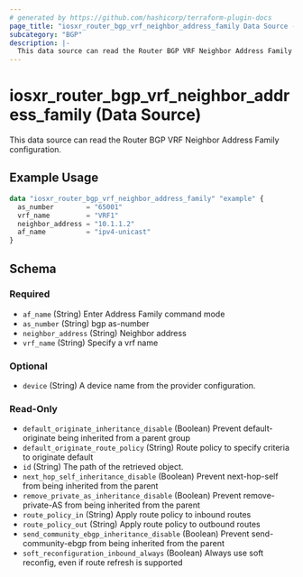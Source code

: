 ```yaml
---
# generated by https://github.com/hashicorp/terraform-plugin-docs
page_title: "iosxr_router_bgp_vrf_neighbor_address_family Data Source - terraform-provider-iosxr"
subcategory: "BGP"
description: |-
  This data source can read the Router BGP VRF Neighbor Address Family configuration.
---
```


# iosxr_router_bgp_vrf_neighbor_address_family (Data Source)

This data source can read the Router BGP VRF Neighbor Address Family configuration.

## Example Usage

```terraform
data "iosxr_router_bgp_vrf_neighbor_address_family" "example" {
  as_number        = "65001"
  vrf_name         = "VRF1"
  neighbor_address = "10.1.1.2"
  af_name          = "ipv4-unicast"
}
```

<!-- schema generated by tfplugindocs -->
## Schema

### Required

- `af_name` (String) Enter Address Family command mode
- `as_number` (String) bgp as-number
- `neighbor_address` (String) Neighbor address
- `vrf_name` (String) Specify a vrf name

### Optional

- `device` (String) A device name from the provider configuration.

### Read-Only

- `default_originate_inheritance_disable` (Boolean) Prevent default-originate being inherited from a parent group
- `default_originate_route_policy` (String) Route policy to specify criteria to originate default
- `id` (String) The path of the retrieved object.
- `next_hop_self_inheritance_disable` (Boolean) Prevent next-hop-self from being inherited from the parent
- `remove_private_as_inheritance_disable` (Boolean) Prevent remove-private-AS from being inherited from the parent
- `route_policy_in` (String) Apply route policy to inbound routes
- `route_policy_out` (String) Apply route policy to outbound routes
- `send_community_ebgp_inheritance_disable` (Boolean) Prevent send-community-ebgp from being inherited from the parent
- `soft_reconfiguration_inbound_always` (Boolean) Always use soft reconfig, even if route refresh is supported
